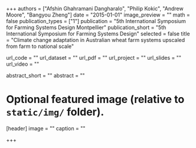+++
authors = ["Afshin Ghahramani Dangharalo", "Philip Kokic", "Andrew Moore", "Bangyou Zheng"]
date = "2015-01-01"
image_preview = ""
math = false
publication_types = ["1"]
publication = "5th International Symposium for Farming Systems Design Montpellier"
publication_short = "5th International Symposium for Farming Systems Design"
selected = false
title = "Climate change adaptation in Australian wheat farm systems upscaled from farm to national scale"

url_code = ""
url_dataset = ""
url_pdf = ""
url_project = ""
url_slides = ""
url_video = ""

abstract_short = ""
abstract = ""



# Optional featured image (relative to `static/img/` folder).
[header]
image = ""
caption = ""

+++
